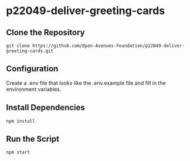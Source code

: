 # p22049-deliver-greeting-cards


## Clone the Repository 
`git clone https://github.com/Open-Avenues-Foundation/p22049-deliver-greeting-cards.git`

## Configuration 
Create a .env file that looks like the .env.example file and fill in the environment variables. 

## Install Dependencies 
`npm install`

## Run the Script 
`npm start`
